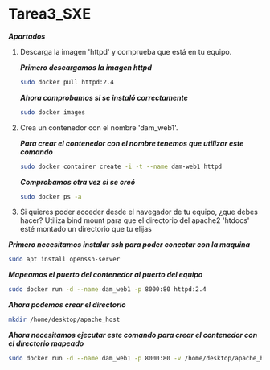 # Tarea3_SXE

***Apartados***

1. Descarga la imagen 'httpd' y comprueba que está en tu equipo.

    ***Primero descargamos la imagen httpd***
    ```sh
    sudo docker pull httpd:2.4
    ```
    ***Ahora comprobamos si se instaló correctamente***
     ```sh
     sudo docker images
     ```

2. Crea un contenedor con el nombre 'dam_web1'.

    ***Para crear el contenedor con el nombre tenemos que utilizar este comando***
   ```sh
   sudo docker container create -i -t --name dam-web1 httpd
   ```
   ***Comprobamos otra vez si se creó***
   ```sh
   sudo docker ps -a
   ```

3. Si quieres poder acceder desde el navegador de tu equipo, ¿que debes hacer?
Utiliza bind mount para que el directorio del apache2 'htdocs' esté montado un directorio que tu elijas

  ***Primero necesitamos instalar ssh para poder conectar con la maquina***
  ```sh
  sudo apt install openssh-server
  ```
  ***Mapeamos el puerto del contenedor al puerto del equipo***
  ```sh
  sudo docker run -d --name dam_web1 -p 8000:80 httpd:2.4
  ```
  ***Ahora podemos crear el directorio***
  ```sh
  mkdir /home/desktop/apache_host
   ```
  ***Ahora necesitamos ejecutar este comando para crear el contenedor con el directorio mapeado***
  ```sh
  sudo docker run -d --name dam_web1 -p 8000:80 -v /home/desktop/apache_host:/usr/local/apache2/htdocs httpd:2.4
```
